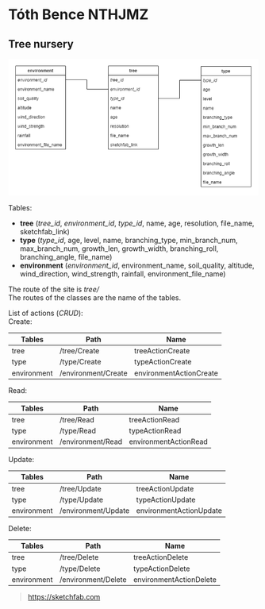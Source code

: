 # Tóth Bence NTHJMZ
## Tree nursery

![alt text](https://github.com/Bence886/PHP_FF_TothBence_NTHJMZ/blob/master/docs/db_tables.png)

Tables:
 * **tree** (*tree_id*, *environment_id*, *type_id*, name, age, resolution, file_name, sketchfab_link)
 * **type** (*type_id*, age, level, name, branching_type, min_branch_num, max_branch_num, growth_len, growth_width, branching_roll, branching_angle, file_name)
 * **environment** (*environment_id*, environment_name, soil_quality, altitude, wind_direction, wind_strength, rainfall, environment_file_name)
 
The route of the site is *tree/*  
The routes of the classes are the name of the tables.

List of actions (*CRUD*):  
 Create:
 
| Tables        | Path                | Name                    |
| ------------- | ------------------- | ----------------------- |
| tree          | /tree/Create        | treeActionCreate        |
| type          | /type/Create        | typeActionCreate        |
| environment   | /environment/Create | environmentActionCreate |

Read:

| Tables        | Path              | Name                  |
| ------------- | ----------------- | --------------------- |
| tree          | /tree/Read        | treeActionRead        |
| type          | /type/Read        | typeActionRead        |
| environment   | /environment/Read | environmentActionRead |

Update:

| Tables        | Path                 | Name                    |
| ------------- | -------------------- | ----------------------- |
| tree          | /tree/Update         | treeActionUpdate        |
| type          | /type/Update         | typeActionUpdate        |
| environment   | /environment/Update  | environmentActionUpdate |

Delete:

| Tables        | Path                 | Name                    |
| ------------- | -------------------- | ----------------------- |
| tree          | /tree/Delete         | treeActionDelete        |
| type          | /type/Delete         | typeActionDelete        |
| environment   | /environment/Delete  | environmentActionDelete |

> https://sketchfab.com
